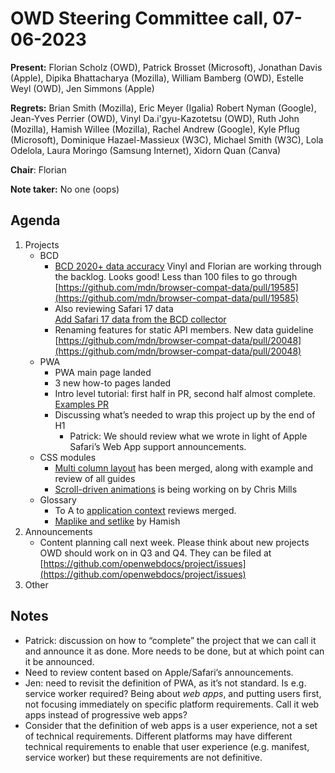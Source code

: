# OWD Steering Committee call, 07-06-2023

**Present:** Florian Scholz (OWD), Patrick Brosset (Microsoft), Jonathan Davis (Apple), Dipika Bhattacharya (Mozilla), William Bamberg (OWD), Estelle Weyl (OWD), Jen Simmons (Apple)

**Regrets:** Brian Smith (Mozilla), Eric Meyer (Igalia) Robert Nyman (Google), Jean-Yves Perrier (OWD), Vinyl Da.i'gyu-Kazotetsu (OWD),  Ruth John (Mozilla),  Hamish Willee (Mozilla), Rachel Andrew (Google), Kyle Pflug (Microsoft),  Dominique Hazael-Massieux (W3C), Michael Smith (W3C),  Lola Odelola, Laura Moringo (Samsung Internet), Xidorn Quan (Canva)

**Chair**: Florian

**Note taker:** No one (oops)

## Agenda

1. Projects
    - BCD
        - [BCD 2020+ data accuracy](https://github.com/openwebdocs/project/issues/85) Vinyl and Florian are working through the backlog. Looks good! Less than 100 files to go through [https://github.com/mdn/browser-compat-data/pull/19585](https://github.com/mdn/browser-compat-data/pull/19585)
        - Also reviewing Safari 17 data \
[Add Safari 17 data from the BCD collector](https://github.com/mdn/browser-compat-data/pull/20075)
        - Renaming features for static API members. New data guideline [https://github.com/mdn/browser-compat-data/pull/20048](https://github.com/mdn/browser-compat-data/pull/20048) 
    - PWA
        - PWA main page landed
        - 3 new how-to pages landed
        - Intro level tutorial: first half in PR, second half almost complete. [Examples PR](https://github.com/mdn/pwa-examples/pull/29)
        - Discussing what’s needed to wrap this project up by the end of H1
            - Patrick: We should review what we wrote in light of Apple Safari’s Web App support announcements.
    - CSS modules
        - [Multi column layout](https://pr27184.content.dev.mdn.mozit.cloud/en-US/docs/Web/CSS/CSS_multicol_layout) has been merged, along with example and review of all guides
        - [Scroll-driven animations](https://pr27075.content.dev.mdn.mozit.cloud/en-US/docs/Web/CSS/CSS_scroll-driven_animations) is being working on by Chris Mills
    - Glossary
        - To A to [application context](https://github.com/mdn/content/pull/26998) reviews merged. 
        - [Maplike and setlike](https://github.com/mdn/content/pull/27160) by Hamish
2. Announcements
    - Content planning call next week. Please think about new projects OWD should work on in Q3 and Q4. They can be filed at [https://github.com/openwebdocs/project/issues](https://github.com/openwebdocs/project/issues) 
3. Other

## Notes

- Patrick: discussion on how to “complete” the project that we can call it and announce it as done. More needs to be done, but at which point can it be announced.
- Need to review content based on Apple/Safari’s announcements.
- Jen: need to revisit the definition of PWA, as it’s not standard. Is e.g. service worker required? Being about _web apps_, and putting users first, not focusing immediately on specific platform requirements. Call it web apps instead of progressive web apps?
- Consider that the definition of web apps is a user experience, not a set of technical requirements. Different platforms may have different technical requirements to enable that user experience (e.g. manifest, service worker) but these requirements are not definitive.
